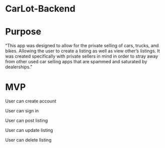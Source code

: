 # CarLot-Backend



# Purpose

“This app was designed to allow for the private selling of cars, trucks, and bikes. Allowing the user to create a listing as well as view other’s listings.
It was created specifically with private sellers in mind in order to stray away from other used car selling apps that are spammed and saturated by dealerships.”


# MVP

User can create account

User can sign in

User can post listing 

User can update listing

User can delete listing
